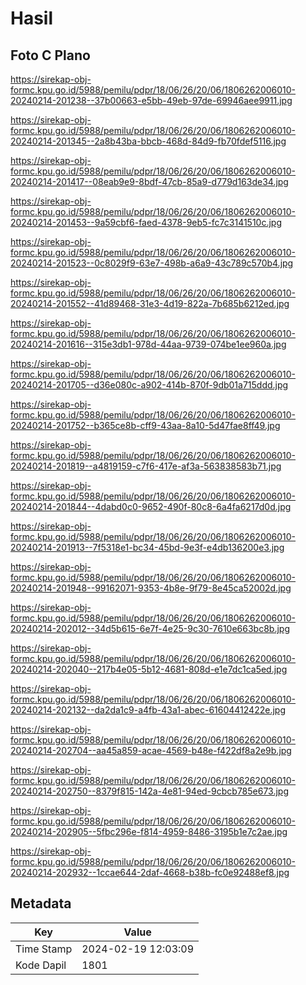 # Hasil

## Foto C Plano

https://sirekap-obj-formc.kpu.go.id/5988/pemilu/pdpr/18/06/26/20/06/1806262006010-20240214-201238--37b00663-e5bb-49eb-97de-69946aee9911.jpg

https://sirekap-obj-formc.kpu.go.id/5988/pemilu/pdpr/18/06/26/20/06/1806262006010-20240214-201345--2a8b43ba-bbcb-468d-84d9-fb70fdef5116.jpg

https://sirekap-obj-formc.kpu.go.id/5988/pemilu/pdpr/18/06/26/20/06/1806262006010-20240214-201417--08eab9e9-8bdf-47cb-85a9-d779d163de34.jpg

https://sirekap-obj-formc.kpu.go.id/5988/pemilu/pdpr/18/06/26/20/06/1806262006010-20240214-201453--9a59cbf6-faed-4378-9eb5-fc7c3141510c.jpg

https://sirekap-obj-formc.kpu.go.id/5988/pemilu/pdpr/18/06/26/20/06/1806262006010-20240214-201523--0c8029f9-63e7-498b-a6a9-43c789c570b4.jpg

https://sirekap-obj-formc.kpu.go.id/5988/pemilu/pdpr/18/06/26/20/06/1806262006010-20240214-201552--41d89468-31e3-4d19-822a-7b685b6212ed.jpg

https://sirekap-obj-formc.kpu.go.id/5988/pemilu/pdpr/18/06/26/20/06/1806262006010-20240214-201616--315e3db1-978d-44aa-9739-074be1ee960a.jpg

https://sirekap-obj-formc.kpu.go.id/5988/pemilu/pdpr/18/06/26/20/06/1806262006010-20240214-201705--d36e080c-a902-414b-870f-9db01a715ddd.jpg

https://sirekap-obj-formc.kpu.go.id/5988/pemilu/pdpr/18/06/26/20/06/1806262006010-20240214-201752--b365ce8b-cff9-43aa-8a10-5d47fae8ff49.jpg

https://sirekap-obj-formc.kpu.go.id/5988/pemilu/pdpr/18/06/26/20/06/1806262006010-20240214-201819--a4819159-c7f6-417e-af3a-563838583b71.jpg

https://sirekap-obj-formc.kpu.go.id/5988/pemilu/pdpr/18/06/26/20/06/1806262006010-20240214-201844--4dabd0c0-9652-490f-80c8-6a4fa6217d0d.jpg

https://sirekap-obj-formc.kpu.go.id/5988/pemilu/pdpr/18/06/26/20/06/1806262006010-20240214-201913--7f5318e1-bc34-45bd-9e3f-e4db136200e3.jpg

https://sirekap-obj-formc.kpu.go.id/5988/pemilu/pdpr/18/06/26/20/06/1806262006010-20240214-201948--99162071-9353-4b8e-9f79-8e45ca52002d.jpg

https://sirekap-obj-formc.kpu.go.id/5988/pemilu/pdpr/18/06/26/20/06/1806262006010-20240214-202012--34d5b615-6e7f-4e25-9c30-7610e663bc8b.jpg

https://sirekap-obj-formc.kpu.go.id/5988/pemilu/pdpr/18/06/26/20/06/1806262006010-20240214-202040--217b4e05-5b12-4681-808d-e1e7dc1ca5ed.jpg

https://sirekap-obj-formc.kpu.go.id/5988/pemilu/pdpr/18/06/26/20/06/1806262006010-20240214-202132--da2da1c9-a4fb-43a1-abec-61604412422e.jpg

https://sirekap-obj-formc.kpu.go.id/5988/pemilu/pdpr/18/06/26/20/06/1806262006010-20240214-202704--aa45a859-acae-4569-b48e-f422df8a2e9b.jpg

https://sirekap-obj-formc.kpu.go.id/5988/pemilu/pdpr/18/06/26/20/06/1806262006010-20240214-202750--8379f815-142a-4e81-94ed-9cbcb785e673.jpg

https://sirekap-obj-formc.kpu.go.id/5988/pemilu/pdpr/18/06/26/20/06/1806262006010-20240214-202905--5fbc296e-f814-4959-8486-3195b1e7c2ae.jpg

https://sirekap-obj-formc.kpu.go.id/5988/pemilu/pdpr/18/06/26/20/06/1806262006010-20240214-202932--1ccae644-2daf-4668-b38b-fc0e92488ef8.jpg


## Metadata

| Key        | Value               |
| ---------- | ------------------- |
| Time Stamp | 2024-02-19 12:03:09 |
| Kode Dapil | 1801                |



